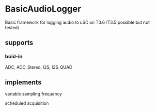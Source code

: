 
# BasicAudioLogger
Basic framework for logging audio to uSD on T3.6 (T3.5 possible but not tested)

## supports 
### buid-in 
ADC, ADC_Stereo, I2S, I2S_QUAD 

## implements
variable sampling frequency

scheduled acquisition
